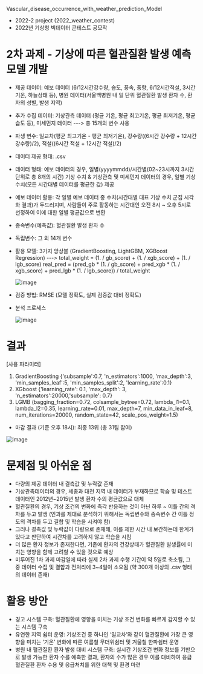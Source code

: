 Vascular_disease_occurrence_with_weather_prediction_Model
- 2022-2 project (2022_weather_contest)
- 2022년 기상청 빅데이터 콘테스트 공모작


# 2차 과제 - 기상에 따른 혈관질환 발생 예측 모델 개발

- 제공 데이터: 예보 데이터 (6/12시간강수량, 습도, 풍속, 풍향, 6/12시간적설, 3시간기온, 하늘상태 등), 
              병원 데이터(서울백병원 내 일 단위 혈관질환 발생 환자 수, 환자의 성별, 발생 지역)
- 추가 수집 데이터: 기상관측 데이터 (평균 기온, 평균 최고기온, 평균 최저기온, 평균 습도 등), 미세먼지 데이터
---> 총 15개의 변수 사용

- 파생 변수: 일교차(평균 최고기온 - 평균 최저기온), 강수량((6시간 강수량 + 12시간 강수량)/2), 적설((6시간 적설 + 12시간 적설)/2)
- 데이터 제공 형태: .csv
- 데이터 형태: 예보 데이터의 경우, 일별(yyyymmdd)/시간별(02~23시까지 3시간 단위로 총 8개의 시간) 기상 수치 & 기상관측 및 미세먼지 데이터의 경우, 일별 기상 수치(모든 시간대별 데이터를 평균한 값) 제공
- 예보 데이터 활용: 각 일별 예보 데이터 중 수치(시간대별 대표 기상 수치 군집 시각화 결과)가 두드러지며, 사람들이 주로 활동하는 시간대인 오전 8시 ~ 오후 5시로 선정하여 이에 대한 일별 평균값으로 변환

- 종속변수(예측값): 혈관질환 발생 환자 수
- 독립변수: 그 외 14개 변수

- 활용 모델: 3가지 앙상블 (GradientBoosting, LightGBM, XGBoost Regression)
---> total_weight = (1. / gb_score) + (1. / xgb_score) + (1. / lgb_score)
     real_pred = (pred_gb * (1. / gb_score) + pred_xgb * (1. / xgb_score) + pred_lgb * (1. / lgb_score)) / total_weight
     
     ![image](https://user-images.githubusercontent.com/100951015/183676515-dcbb491f-b3ef-44a1-985f-87f06388b7a1.png)

     
     
     
- 검증 방법: RMSE (모델 정확도, 실제 검증값 대비 정확도)

- 분석 프로세스

    ![image](https://user-images.githubusercontent.com/100951015/183670389-ba629654-ab8f-4826-92ac-b679679e54ec.png)


# 결과
[사용 파라미터]
1) GradientBoosting {'subsample':0.7, 'n_estimators':1000, 'max_depth':3, 'min_samples_leaf':5, 'min_samples_split':2, 'learning_rate':0.1}
2) XGboost {'learning_rate': 0.1, 'max_depth': 3, 'n_estimators':20000,'subsample': 0.7}  
3) LGMB (bagging_fraction=0.72, colsample_bytree=0.72, lambda_l1=0.1, lambda_l2=0.35, learning_rate=0.01, max_depth=7, min_data_in_leaf=8, num_iterations=20000, random_state=42, scale_pos_weight=1.5)

- 마감 결과 (기준 오후 18시): 최종 13위 (총 31팀 참여)

![image](https://user-images.githubusercontent.com/100951015/183677185-fef46506-775c-4b6b-abfa-f1ad3d39a1d6.png)



# 문제점 및 아쉬운 점
- 다량의 제공 데이터 내 결측값 및 누락값 존재
- 기상관측데이터의 경우, 세종과 대전 지역 내 데이터가 부재하므로 학습 및 테스트 데이터인 2012년~2015년 발생 환자 수의 평균값으로 대체
- 혈관질환의 경우, 기상 조건의 변화에 즉각 반응하는 것이 아닌 하루 ~ 이틀 간의 격차를 두고 발생 
  (인과를 제대로 분석하기 위해서는 독립변수와 종속변수 간 이틀 정도의 격차를 두고 결합 및 학습을 시켜야 함) 
- 그러나 결측값 및 누락값이 다량으로 존재해, 이를 제한 시간 내 보간하는데 한계가 있다고 판단하여 시간차를 고려하지 않고 학습을 시킴
- 더 많은 환자 정보가 존재한다면, 기존에 환자의 건강상태가 혈관질환 발생률에 미치는 영향을 함께 고려할 수 있을 것으로 예상
- 미루어진 1차 과제 마감일에 따라 실제 2차 과제 수행 기간이 약 5일로 축소됨, 그 중 데이터 수집 및 결합과 전처리에 3~4일이 소요됨 (약 300개 이상의 .csv 형태의 데이터 존재)




# 활용 방안
- 경고 시스템 구축: 혈관질환에 영향을 미치는 기상 조건 변화를 빠르게 감지할 수 있는 시스템 구축
- 유연한 지역 쉼터 운영: 기상조건 중 하나인 ‘일교차’와 같이 혈관질환에 가장 큰 영향을 미치는 ‘기온’ 변화에 따른 여름철 무더위쉼터 및 겨울철 한파쉼터 운영
- 병원 내 혈관질환 환자 발생 대비 시스템 구축:  실시간 기상조건 변화 정보를 기반으로 발생 가능한 환자 수를 예측한 결과, 환자의 수가 많은 경우 이를 대비하여 응급 혈관질환 환자 수용 및 응급처치를 위한 대책 및 환경 마련
